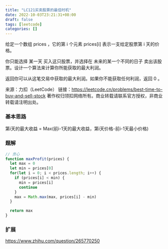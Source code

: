 ```yaml
---
title: "LC121买卖股票的最佳时机"
date: 2022-10-03T23:21:31+08:00
draft: false
tags: [leetcode]
categories: []
---
```


给定一个数组 prices ，它的第 i 个元素 prices[i] 表示一支给定股票第 i 天的价格。

你只能选择 某一天 买入这只股票，并选择在 未来的某一个不同的日子 卖出该股票。设计一个算法来计算你所能获取的最大利润。

返回你可以从这笔交易中获取的最大利润。如果你不能获取任何利润，返回 0 。

来源：力扣（LeetCode）
链接：https://leetcode.cn/problems/best-time-to-buy-and-sell-stock
著作权归领扣网络所有。商业转载请联系官方授权，非商业转载请注明出处。

### 基本思路
第i天的最大收益 = Max(前i-1天的最大收益，第i天价格-前i-1天最小价格)


### 题解
```javascript
// 贪心
function maxProfit(prices) {
  let max = 0
  let min = prices[0]
  for(let i = 0; i < prices.length; i++) {
    if (prices[i] < min) {
      min = prices[i]
      continue
    }
    max = Math.max(max, prices[i] - min)
  }

  return max
}
```

### 扩展
https://www.zhihu.com/question/265770250

